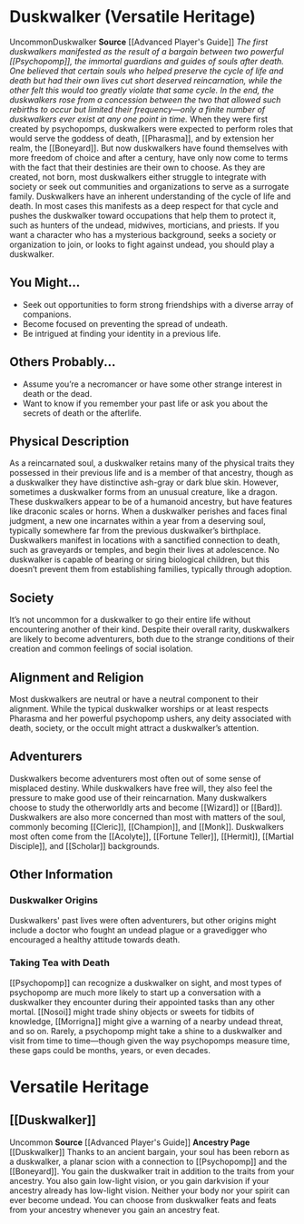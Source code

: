 ﻿---
ability: null
ability_boost: null
ability_flaw: null
hp: null
id: '25'
land_speed: null
language: null
max_speed: null
name: Duskwalker
rarity: null
size: null
source: '[[DATABASE/source/Advanced Player''s Guide|Advanced Player''s Guide]]'
speed: null
trait: null
type: null
vision: null

---
# Duskwalker (Versatile Heritage)

<span class="trait-uncommon item-trait">Uncommon</span><span class="item-trait">Duskwalker</span>
**Source** [[Advanced Player's Guide]] 
_The first duskwalkers manifested as the result of a bargain between two powerful [[Psychopomp]], the immortal guardians and guides of souls after death. One believed that certain souls who helped preserve the cycle of life and death but had their own lives cut short deserved reincarnation, while the other felt this would too greatly violate that same cycle. In the end, the duskwalkers rose from a concession between the two that allowed such rebirths to occur but limited their frequency—only a finite number of duskwalkers ever exist at any one point in time._
When they were first created by psychopomps, duskwalkers were expected to perform roles that would serve the goddess of death, [[Pharasma]], and by extension her realm, the [[Boneyard]]. But now duskwalkers have found themselves with more freedom of choice and after a century, have only now come to terms with the fact that their destinies are their own to choose. As they are created, not born, most duskwalkers either struggle to integrate with society or seek out communities and organizations to serve as a surrogate family.
 Duskwalkers have an inherent understanding of the cycle of life and death. In most cases this manifests as a deep respect for that cycle and pushes the duskwalker toward occupations that help them to protect it, such as hunters of the undead, midwives, morticians, and priests.
 If you want a character who has a mysterious background, seeks a society or organization to join, or looks to fight against undead, you should play a duskwalker.

## You Might...

* Seek out opportunities to form strong friendships with a diverse array of companions. 
* Become focused on preventing the spread of undeath. 
* Be intrigued at finding your identity in a previous life.

## Others Probably...

* Assume you’re a necromancer or have some other strange interest in death or the dead. 
* Want to know if you remember your past life or ask you about the secrets of death or the afterlife.

## Physical Description

As a reincarnated soul, a duskwalker retains many of the physical traits they possessed in their previous life and is a member of that ancestry, though as a duskwalker they have distinctive ash-gray or dark blue skin. However, sometimes a duskwalker forms from an unusual creature, like a dragon. These duskwalkers appear to be of a humanoid ancestry, but have features like draconic scales or horns.
 When a duskwalker perishes and faces final judgment, a new one incarnates within a year from a deserving soul, typically somewhere far from the previous duskwalker’s birthplace. Duskwalkers manifest in locations with a sanctified connection to death, such as graveyards or temples, and begin their lives at adolescence. No duskwalker is capable of bearing or siring biological children, but this doesn’t prevent them from establishing families, typically through adoption.

## Society

It’s not uncommon for a duskwalker to go their entire life without encountering another of their kind. Despite their overall rarity, duskwalkers are likely to become adventurers, both due to the strange conditions of their creation and common feelings of social isolation.

## Alignment and Religion

Most duskwalkers are neutral or have a neutral component to their alignment. While the typical duskwalker worships or at least respects Pharasma and her powerful psychopomp ushers, any deity associated with death, society, or the occult might attract a duskwalker’s attention.

## Adventurers

Duskwalkers become adventurers most often out of some sense of misplaced destiny. While duskwalkers have free will, they also feel the pressure to make good use of their reincarnation. Many duskwalkers choose to study the otherworldly arts and become [[Wizard]] or [[Bard]]. Duskwalkers are also more concerned than most with matters of the soul, commonly becoming [[Cleric]], [[Champion]], and [[Monk]]. Duskwalkers most often come from the [[Acolyte]], [[Fortune Teller]], [[Hermit]], [[Martial Disciple]], and [[Scholar]] backgrounds.

## Other Information

### Duskwalker Origins

Duskwalkers' past lives were often adventurers, but other origins might include a doctor who fought an undead plague or a gravedigger who encouraged a healthy attitude towards death.

### Taking Tea with Death

[[Psychopomp]] can recognize a duskwalker on sight, and most types of psychopomp are much more likely to start up a conversation with a duskwalker they encounter during their appointed tasks than any other mortal. [[Nosoi]] might trade shiny objects or sweets for tidbits of knowledge, [[Morrigna]] might give a warning of a nearby undead threat, and so on. Rarely, a psychopomp might take a shine to a duskwalker and visit from time to time—though given the way psychopomps measure time, these gaps could be months, years, or even decades.

# Versatile Heritage

## [[Duskwalker]]

<span class="trait-uncommon item-trait">Uncommon</span>
**Source** [[Advanced Player's Guide]] 
**Ancestry Page** [[Duskwalker]]
Thanks to an ancient bargain, your soul has been reborn as a duskwalker, a planar scion with a connection to [[Psychopomp]] and the [[Boneyard]]. You gain the duskwalker trait in addition to the traits from your ancestry. You also gain low-light vision, or you gain darkvision if your ancestry already has low-light vision. Neither your body nor your spirit can ever become undead. You can choose from duskwalker feats and feats from your ancestry whenever you gain an ancestry feat.